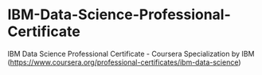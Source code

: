 # IBM-Data-Science-Professional-Certificate
IBM Data Science Professional Certificate - Coursera Specialization by IBM (https://www.coursera.org/professional-certificates/ibm-data-science)
